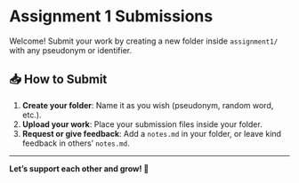 # Assignment 1 Submissions

Welcome! Submit your work by creating a new folder inside `assignment1/` with any pseudonym or identifier.

## 📥 How to Submit

1. **Create your folder**: Name it as you wish (pseudonym, random word, etc.).
2. **Upload your work**: Place your submission files inside your folder.
3. **Request or give feedback**: Add a `notes.md` in your folder, or leave kind feedback in others’ `notes.md`.

---

**Let’s support each other and grow! 🌱**
